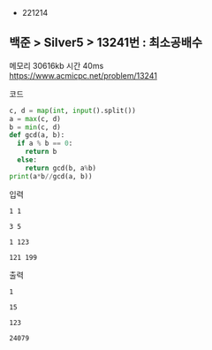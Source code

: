 - 221214
## 백준 > Silver5 > 13241번 : 최소공배수
메모리 30616kb 시간 40ms  
https://www.acmicpc.net/problem/13241  

코드
```python
c, d = map(int, input().split())
a = max(c, d)
b = min(c, d)
def gcd(a, b):
  if a % b == 0:
    return b
  else:
    return gcd(b, a%b)
print(a*b//gcd(a, b))
```

입력
```
1 1

3 5

1 123

121 199
```

출력
```
1

15

123

24079
```
